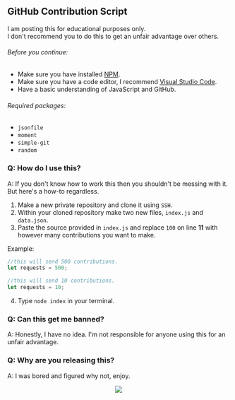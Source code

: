 ## GitHub Contribution Script

I am posting this for educational purposes only.  
I don't recommend you to do this to get an unfair advantage over others.

###### Before you continue:
- Make sure you have installed [NPM](https://www.npmjs.com/get-npm).
- Make sure you have a code editor, I recommend [Visual Studio Code](https://code.visualstudio.com/).
- Have a basic understanding of JavaScript and GitHub.

###### Required packages:
- `jsonfile`
- `moment`
- `simple-git`
- `random`

### Q: How do I use this?
A: If you don't know how to work this then you shouldn't be messing with it. But here's a how-to regardless.
1. Make a new private repository and clone it using `SSH`.
2. Within your cloned repository make two new files, `index.js` and `data.json`.
3. Paste the source provided in `index.js` and replace `100` on line **11** with however many contributions you want to make.

Example:
```js
//this will send 500 contributions.
let requests = 500;

//this will send 10 contributions.
let requests = 10;
```

4. Type `node index` in your terminal.

### Q: Can this get me banned?
A: Honestly, I have no idea. I'm not responsible for anyone using this for an unfair advantage.

### Q: Why are you releasing this?
A: I was bored and figured why not, enjoy.

<p align="center">
  <a href="https://discord.gg/VKJeg6nvSH">
  <img src="https://i.imgur.com/HWF3UoH.png"/>
  </a>
</p>
